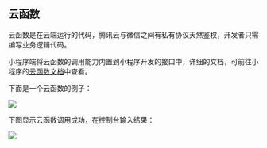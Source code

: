 
## 云函数

云函数是在云端运行的代码，腾讯云与微信之间有私有协议天然鉴权，开发者只需编写业务逻辑代码。

小程序端将云函数的调用能力内置到小程序开发的接口中，详细的文档，可前往小程序的[云函数文档](https://developers.weixin.qq.com/miniprogram/dev/wxcloud/reference-client-api/functions/)中查看。

下面是一个云函数的例子：

![](https://ask.qcloudimg.com/draft/1011618/h066sou6f9.png)


下图显示云函数调用成功，在控制台输入结果：

![](https://ask.qcloudimg.com/draft/1011618/o76xejxyh9.png)
